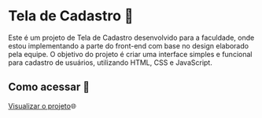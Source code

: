 # Tela de Cadastro 📝
Este é um projeto de Tela de Cadastro desenvolvido para a faculdade, onde estou implementando a parte do front-end com base no design elaborado pela equipe. 
O objetivo do projeto é criar uma interface simples e funcional para cadastro de usuários, utilizando HTML, CSS e JavaScript.

## Como acessar 🔗

[Visualizar o projeto](https://leandro-colares.github.io/tela-cadastro-professores/)🌐
